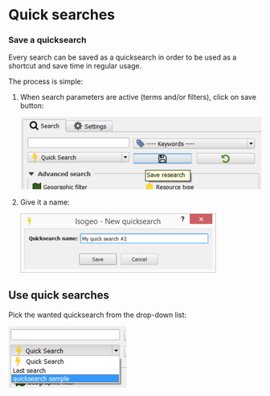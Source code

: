 # Quick searches

### Save a quicksearch

Every search can be saved as a quicksearch in order to be used as a shortcut and save time in regular usage.

The process is simple:


1. When search parameters are active (terms and/or filters), click on save button:

    ![](https://raw.githubusercontent.com/isogeo/isogeo-plugin-qgis/master/img/search_quicksearch_save_button_en.png "Form to save a quicksearch")

2. Give it a name:

    ![](https://raw.githubusercontent.com/isogeo/isogeo-plugin-qgis/master/img/search_quicksearch_save_popup_en.png "Form to name a quicksearch")

## Use quick searches

Pick the wanted quicksearch from the drop-down list:

![](https://raw.githubusercontent.com/isogeo/isogeo-plugin-qgis/master/img/search_quicksearch_pick_en.png "Quicksearch picker")

